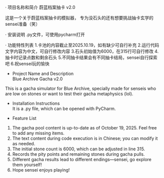 · 项目名称和简介
蔚蓝档案抽卡 v2.0

这是一个关于蔚蓝档案抽卡的模拟器，
专为没石头的还有想要挑战抽卡玄学的sensei准备（笑）

· 安装说明
.py文件，可使用pycharm打开

· 功能特性列表
1.卡池的内容截止至2025.10.19，如有缺少可自行补充
2.运行代码文字内容为中文，可自行修改内容
3.石头初始值为6000，在315行可自行修改
4.抽卡时记录点数和剩余石头
5.不同抽卡结果会有不同抽卡结局，sensei自行探索吧
6.祝sensei玩的愉快

- Project Name and Description  
Blue Archive Gacha v2.0  

This is a gacha simulator for Blue Archive, specially made for senseis who are low on stones or want to test their gacha metaphysics (lol).  


- Installation Instructions  
It is a .py file, which can be opened with PyCharm.  


- Feature List  
1. The gacha pool content is up-to-date as of October 19, 2025. Feel free to add any missing items.  
2. The text content during code execution is in Chinese; you can modify it as needed.  
3. The initial stone count is 6000, which can be adjusted in line 315.  
4. Records the pity points and remaining stones during gacha pulls.  
5. Different gacha results lead to different endings—sensei, go explore them yourself!  
6. Hope sensei enjoys playing!